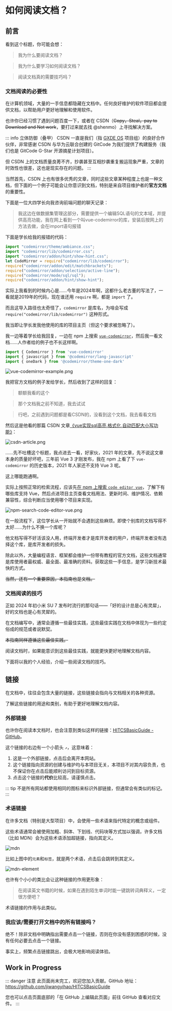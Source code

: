 # 如何阅读文档？

## 前言

看到这个标题，你可能会想：

> 我为什么要阅读文档？

> 我为什么要学习如何阅读文档？

> 阅读文档真的需要技巧吗？

### 文档阅读的必要性

在计算机领域，大量的一手信息都隐藏在文档中。任何良好维护的软件项目都会提供文档，以帮助用户更好地理解和使用软件。

也许你已经习惯了遇到问题百度一下，或者在 CSDN（~~Copy，Steal，pay to Download and Not work~~，要打过来就去找 @shenmo）上寻找解决方案。

::: info 立体防御（叠甲）
CSDN 一直是我们（指 [GXDE OS](https://www.gxde.top) 项目组）的良好合作伙伴，非常感谢 CSDN 与华为云联合创建的 GitCode 为我们提供了构建服务（我们也是 GitCode G-Star 开源摘星计划项目）。

但 CSDN 上的文档质量良莠不齐，抄袭甚至互相抄袭重复搬运现象严重，文章的时效性也很差，这也是现实存在的问题。
:::

当然首先，CSDN 上也有很多优秀的文章，同时这些文章某种程度上也是一种文档，但下面的一个例子可能会让你意识到文档，特别是来自项目维护者的**官方文档**的重要性。

下面是一位大四学长向我咨询前端问题的聊天记录：

> 我这边在做数据集管理这部分，需要提供一个编辑SQL语句的文本域，并提供高亮功能，我在网上看到一个叫vue-codemirror的库，安装后按网上的方法去做，会在import语句报错

下面是学长给我的报错的代码：

```JavaScript
import "codemirror/theme/ambiance.css";
import "codemirror/lib/codemirror.css";
import "codemirror/addon/hint/show-hint.css";
let CodeMirror = require("codemirror/lib/codemirror");
require("codemirror/addon/edit/matchbrackets");
require("codemirror/addon/selection/active-line");
require("codemirror/mode/sql/sql");
require("codemirror/addon/hint/show-hint");
```

实际上我看到的时候内心是……今年是2024年啊，这都什么老古董的写法了，一看就是2019年的代码，现在谁还用 `require` 啊，都是 `import` 了。

而且这导入路径也太奇怪了，`codemirror` 是库名，为啥会写成 `require("codemirror/lib/codemirror")` 这种形式。

我当即让学长发我他使用的库的项目主页（但这个要求被忽略了）。

我一边等着学长给我回复，一边在 npm 上搜索 [`vue-codemirror`](https://www.npmjs.com/package/vue-codemirror)，然后我一看文档……人作者给的例子也不长这样啊。

```JavaScript
import { Codemirror } from 'vue-codemirror'
import { javascript } from '@codemirror/lang-javascript'
import { oneDark } from '@codemirror/theme-one-dark'
```

![vue-codemirror-example.png](read-doc/vue-codemirror-example.png)

我把官方文档的例子发给学长，然后收到了这样的回复：

> 额额我看的这个

> 那个文档我之前不知道，我去试试

> 行吧，之前遇到问题都是看CSDN的，没看到这个文档，我去看看文档

然后这是他看的那篇 CSDN 文章[《vue实现sql高亮,格式化,自动匹配大小写功能》](https://blog.csdn.net/Aoutlaw/article/details/121204575)：

![csdn-article.png](read-doc/csdn-article.png)

……先不吐槽这个标题，我点进去一看，好家伙，2021 年的文章，先不说这文章本身的质量好坏吧，三年前 Vue 3 才刚发布，我在 npm 上看了下 `vue-codemirror` 的历史版本，2021 年人家还不支持 Vue 3 呢。

这上哪能跑通啊。

实际上按照正常的检索流程，应该先[在 npm 上搜索 `code editor vue`](https://www.npmjs.com/search?q=code%20editor%20vue)，了解下有哪些库支持 Vue，然后点进项目主页查看文档用法、更新时间、维护情况、依赖兼容性，综合判断应当使用哪个项目来实现。

![npm-search-code-editor-vue.png](read-doc/npm-search-code-editor-vue.png)

在一般流程下，这位学长从一开始就不会遇到这些麻烦。即使个别库的文档写得不太好……为什么不换一个库呢？

他文档写得不好活该没人用，终端开发者才是库开发者的用户，终端开发者没有选择这个库，是库开发者的损失。

除此以外，大量编程语言、框架都会维护一份带有教程的官方文档，这些文档通常是库使用者最权威、最全面、最准确的资料。获取这些一手信息，是学习新技术最快的方式。

~~当然，还有一个重要原因，本指南也是文档。~~

### 文档阅读的技巧

正如 2024 年初小米 SU 7 发布时流行的那句话——「好的设计总是心有灵犀」，好的文档也是心有灵犀的。

在文档编写中，通常会遵循一些最佳实践，这些最佳实践在文档中体现为一些约定俗成的规范或者说默契。

~~本指南同样遵循这些最佳实践。~~

阅读文档时，如果能意识到这些最佳实践，就能更快更好地理解文档内容。

下面将以我的个人经验，介绍一些阅读文档的技巧。

## 链接

在文档中，往往会包含大量的链接，这些链接会指向与文档相关的各种资源。

了解这些链接的用途和类别，有助于更好地理解文档内容。

### 外部链接

也许你在阅读本文档时，也会注意到类似这样的链接：[HITCSBasicGuide - GitHub](https://github.com/jiwangyihao/HITCSBasicGuide)。

这个链接的右边有一个小箭头 `↗`，这意味着：

1. 这是一个外部链接，点击后会离开本网站。
2. 这个链接指向资源的创建与维护均与本项目无关，本项目不对其内容负责，也不保证你在点击后能顺利访问到目标资源。
3. 点击这个链接的**代价**比较高，请谨慎点击。

::: tip
不是所有网站都使用相同的图标来标识外部链接，但通常会有类似的标记。
:::

### 术语链接

在许多文档（特别是大型项目）中，会使用一些术语来指代特定的概念或组件。

这些术语通常会被使用加粗、斜体、下划线、代码块等方式加以强调，许多文档（比如 MDN）会为这些术语添加超链接，指向其定义。

![mdn](read-doc/mdn.png)

比如上图中的`元素`和`标签`，就是两个术语，点击后会跳转到其定义。

![mdn-element](read-doc/mdn-element.png)

也许有个小小的类比会让这种链接的作用更形象：

> 在阅读英文书籍的时候，如果在遇到陌生单词时能一键跳转词典释义，一定很方便吧？

术语链接的作用与此类似。

### 我应该/需要打开文档中的所有链接吗？

绝不！除非文档中明确指出需要点击一个链接，否则在你没有感到困惑的时候，没有任何必要去点击一个链接。

事实上，频繁点击链接跳出，会极大地影响阅读体验。

## Work in Progress

::: danger 注意
此页面尚未完工，欢迎您加入贡献。GitHub 地址：https://github.com/jiwangyihao/HITCSBasicGuide

您也可以点击页面底部的「在 GitHub 上编辑此页面」前往 GitHub 查看对应文件。
:::
